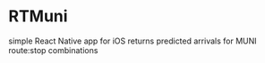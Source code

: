 # RTMuni
simple React Native app for iOS returns predicted arrivals for MUNI route:stop combinations
